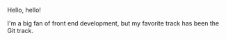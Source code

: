 Hello, hello!

I'm a big fan of front end development, but my favorite track has been the Git track.
